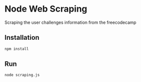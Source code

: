 # Node Web Scraping

Scraping the user challenges information from the freecodecamp

## Installation

```bash
npm install 
```

## Run

```bash
node scraping.js
```
